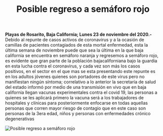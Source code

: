 ﻿---
layout: blog
title:  "Posible regreso a semáforo rojo"
categories: rosarito
permalink: /:categories/:title:output_ext
image: /img/cnr/semafororojo.jpg
autor: 
---


**Playas de Rosarito, Baja California;  Lunes 23 de noviembre del 2020.-** Debido al repunte de casos activos de coronavirus y a la ocasión de camillas de pacientes contagiados de esta mortal enfermedad, esta la última semana de noviembre puede que sea la última en la que baja california se encuentra en semáforo naranja y regresemos a semáforo rojo, es evidente que gran parte de la población bajacaliforniana bajo la guardia en esta lucha contra el coronavirus, y cada vez son más los casos positivos, en el sector en el que mas se esta presentando este repunte es en los adultos jóvenes quienes son portadores de este virus pero no manifiestan ningún síntoma; correlativo a lo anterior la secretaría de salud del estado informó por medio de una transmisión en vivo que en baja california llegan vacunas experimentales contra el covid 19, las personas a quienes se les aplicará primero la vacuna será a los trabajadores de hospitales y clínicas para posteriormente enfocarse en todas aquellas personas que corren mayor riesgo de contagio que en este caso son personas de la 3era edad, niños y personas con enfermedades crónico degenerativas

<div id="carouselExampleSlidesOnly" class="carousel slide" data-ride="carousel">
  <div class="carousel-inner">
    <div class="carousel-item active">
       <img class="d-block w-100" src="/img/cnr/semafororojo.jpg" loading="lazy"  alt="Posible regreso a semáforo rojo">
    </div>           
  </div>
</div>